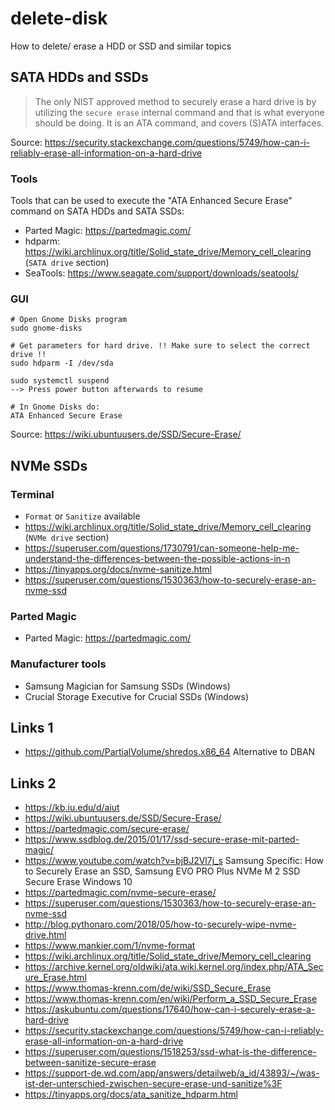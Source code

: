 # delete-disk
How to delete/ erase a HDD or SSD and similar topics

## SATA HDDs and SSDs
>The only NIST approved method to securely erase a hard drive is by utilizing the `secure erase` internal command and that is what everyone should be doing. It is an ATA command, and covers (S)ATA interfaces.

Source: https://security.stackexchange.com/questions/5749/how-can-i-reliably-erase-all-information-on-a-hard-drive

### Tools
Tools that can be used to execute the "ATA Enhanced Secure Erase" command on SATA HDDs and SATA SSDs:
- Parted Magic: https://partedmagic.com/
- hdparm: https://wiki.archlinux.org/title/Solid_state_drive/Memory_cell_clearing (`SATA drive` section)
- SeaTools: https://www.seagate.com/support/downloads/seatools/

### GUI
```
# Open Gnome Disks program
sudo gnome-disks

# Get parameters for hard drive. !! Make sure to select the correct drive !!
sudo hdparm -I /dev/sda

sudo systemctl suspend
--> Press power button afterwards to resume

# In Gnome Disks do:
ATA Enhanced Secure Erase
```

Source: https://wiki.ubuntuusers.de/SSD/Secure-Erase/

## NVMe SSDs

### Terminal
- `Format` or `Sanitize` available
- https://wiki.archlinux.org/title/Solid_state_drive/Memory_cell_clearing (`NVMe drive` section)
- https://superuser.com/questions/1730791/can-someone-help-me-understand-the-differences-between-the-possible-actions-in-n
- https://tinyapps.org/docs/nvme-sanitize.html
- https://superuser.com/questions/1530363/how-to-securely-erase-an-nvme-ssd

### Parted Magic
- Parted Magic: https://partedmagic.com/

### Manufacturer tools
- Samsung Magician for Samsung SSDs (Windows)
- Crucial Storage Executive for Crucial SSDs (Windows)

## Links 1
- https://github.com/PartialVolume/shredos.x86_64 Alternative to DBAN

## Links 2
- https://kb.iu.edu/d/aiut
- https://wiki.ubuntuusers.de/SSD/Secure-Erase/
- https://partedmagic.com/secure-erase/
- https://www.ssdblog.de/2015/01/17/ssd-secure-erase-mit-parted-magic/
- https://www.youtube.com/watch?v=bjBJ2Vl7j_s Samsung Specific: How to Securely Erase an SSD, Samsung EVO PRO Plus NVMe M 2 SSD Secure Erase Windows 10
- https://partedmagic.com/nvme-secure-erase/
- https://superuser.com/questions/1530363/how-to-securely-erase-an-nvme-ssd
- http://blog.pythonaro.com/2018/05/how-to-securely-wipe-nvme-drive.html
- https://www.mankier.com/1/nvme-format
- https://wiki.archlinux.org/title/Solid_state_drive/Memory_cell_clearing
- https://archive.kernel.org/oldwiki/ata.wiki.kernel.org/index.php/ATA_Secure_Erase.html
- https://www.thomas-krenn.com/de/wiki/SSD_Secure_Erase
- https://www.thomas-krenn.com/en/wiki/Perform_a_SSD_Secure_Erase
- https://askubuntu.com/questions/17640/how-can-i-securely-erase-a-hard-drive
- https://security.stackexchange.com/questions/5749/how-can-i-reliably-erase-all-information-on-a-hard-drive
- https://superuser.com/questions/1518253/ssd-what-is-the-difference-between-sanitize-secure-erase
- https://support-de.wd.com/app/answers/detailweb/a_id/43893/~/was-ist-der-unterschied-zwischen-secure-erase-und-sanitize%3F
- https://tinyapps.org/docs/ata_sanitize_hdparm.html
